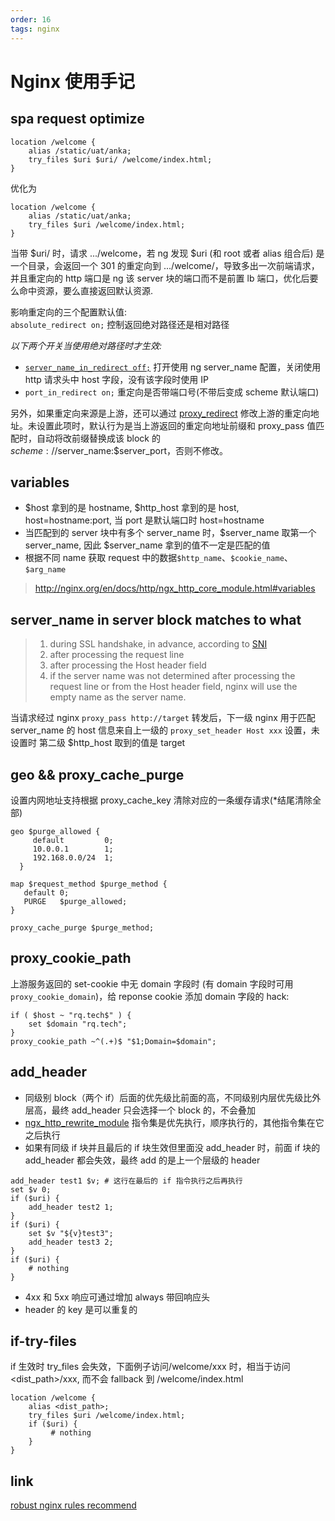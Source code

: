 ```yaml
---
order: 16
tags: nginx
---
```


# Nginx 使用手记

## spa request optimize

```nginx
location /welcome {
    alias /static/uat/anka;
    try_files $uri $uri/ /welcome/index.html;
}
```

优化为

```nginx
location /welcome {
    alias /static/uat/anka;
    try_files $uri /welcome/index.html;
}
```

当带 $uri/ 时，请求 .../welcome，若 ng 发现 $uri (和 root 或者 alias 组合后) 是一个目录，会返回一个 301 的重定向到 .../welcome/，导致多出一次前端请求，并且重定向的 http 端口是 ng 该 server 块的端口而不是前置 lb 端口，优化后要么命中资源，要么直接返回默认资源.

影响重定向的三个配置默认值:  
`absolute_redirect on;` 控制返回绝对路径还是相对路径

_以下两个开关当使用绝对路径时才生效:_

- [`server_name_in_redirect off;`](http://nginx.org/en/docs/http/ngx_http_core_module.html#server_name_in_redirect) 打开使用 ng server_name 配置，关闭使用 http 请求头中 host 字段，没有该字段时使用 IP
- `port_in_redirect on;` 重定向是否带端口号(不带后变成 scheme 默认端口)

另外，如果重定向来源是上游，还可以通过 [proxy_redirect](https://nginx.org/en/docs/http/ngx_http_proxy_module.html#proxy_redirect) 修改上游的重定向地址。未设置此项时，默认行为是当上游返回的重定向地址前缀和 proxy_pass 值匹配时，自动将改前缀替换成该 block 的 $scheme://$server_name:$server_port，否则不修改。

## variables

- $host 拿到的是 hostname, $http_host 拿到的是 host, host=hostname:port, 当 port 是默认端口时 host=hostname
- 当匹配到的 server 块中有多个 server_name 时，$server_name 取第一个 server_name, 因此 $server_name 拿到的值不一定是匹配的值
- 根据不同 name 获取 request 中的数据`$http_name`、`$cookie_name`、`$arg_name`

> http://nginx.org/en/docs/http/ngx_http_core_module.html#variables

## server_name in server block matches to what

> 1. during SSL handshake, in advance, according to [SNI](http://nginx.org/en/docs/http/configuring_https_servers.html#sni)
> 2. after processing the request line
> 3. after processing the Host header field
> 4. if the server name was not determined after processing the request line or from the Host header field, nginx will use the empty name as the server name.

当请求经过 nginx `proxy_pass http://target` 转发后，下一级 nginx 用于匹配 server_name 的 host 信息来自上一级的 `proxy_set_header Host xxx` 设置，未设置时 第二级 $http_host 取到的值是 target

## geo && proxy_cache_purge

设置内网地址支持根据 proxy_cache_key 清除对应的一条缓存请求(\*结尾清除全部)

```nginx
geo $purge_allowed {
     default         0;
     10.0.0.1        1;
     192.168.0.0/24  1;
  }

map $request_method $purge_method {
   default 0;
   PURGE   $purge_allowed;
}

proxy_cache_purge $purge_method;
```

## proxy_cookie_path

上游服务返回的 set-cookie 中无 domain 字段时 (有 domain 字段时可用 `proxy_cookie_domain`)，给 reponse cookie 添加 domain 字段的 hack:

```nginx
if ( $host ~ "rq.tech$" ) {
    set $domain "rq.tech";
}
proxy_cookie_path ~^(.+)$ "$1;Domain=$domain";
```

## add_header

- 同级别 block（两个 if）后面的优先级比前面的高，不同级别内层优先级比外层高，最终 add_header 只会选择一个 block 的，不会叠加
- [ngx_http_rewrite_module](http://nginx.org/en/docs/http/ngx_http_rewrite_module.html#directives]) 指令集是优先执行，顺序执行的，其他指令集在它之后执行
- 如果有同级 if 块并且最后的 if 块生效但里面没 add_header 时，前面 if 块的 add_header 都会失效，最终 add 的是上一个层级的 header

```nginx
add_header test1 $v; # 这行在最后的 if 指令执行之后再执行
set $v 0;
if ($uri) {
    add_header test2 1;
}
if ($uri) {
    set $v "${v}test3";
    add_header test3 2;
}
if ($uri) {
    # nothing
}
```

- 4xx 和 5xx 响应可通过增加 always 带回响应头
- header 的 key 是可以重复的

## if-try-files

if 生效时 try_files 会失效，下面例子访问/welcome/xxx 时，相当于访问\<dist_path>/xxx, 而不会 fallback 到 /welcome/index.html

```nginx
location /welcome {
    alias <dist_path>;
    try_files $uri /welcome/index.html;
    if ($uri) {
         # nothing
    }
}
```

## link

[robust nginx rules recommend](https://github.com/anson09/ng)
